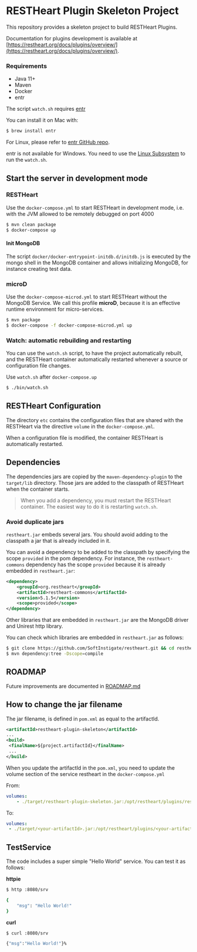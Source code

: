 # RESTHeart Plugin Skeleton Project

This repository provides a skeleton project to build RESTHeart Plugins.

Documentation for plugins development is available at [https://restheart.org/docs/plugins/overview/](https://restheart.org/docs/plugins/overview/).

### Requirements

- Java 11+
- Maven
- Docker
- entr

The script `watch.sh` requires [entr](https://github.com/eradman/entr)

You can install it on Mac with:

```bash
$ brew install entr
```

For Linux, please refer to [entr GitHub repo](https://github.com/eradman/entr).

entr is not available for Windows. You need to use the [Linux Subsystem](https://docs.microsoft.com/en-us/windows/wsl/install-win10) to run the `watch.sh`.

## Start the server in development mode

### RESTHeart

Use the `docker-compose.yml` to start RESTHeart in development mode, i.e. with the JVM allowed to be remotely debugged on port 4000

```bash
$ mvn clean package
$ docker-compose up
```

#### Init MongoDB

The script `docker/docker-entrypoint-initdb.d/initdb.js` is executed by the mongo shell in the MongoDB container and allows initializing MongoDB, for instance creating test data.

### microD

Use the `docker-compose-microd.yml` to start RESTHeart without the MongoDB Service. We call this profile **microD**, because it is an effective runtime environment for micro-services.

```bash
$ mvn package
$ docker-compose -f docker-compose-microd.yml up
```

### Watch: automatic rebuilding and restarting

You can use the `watch.sh` script, to have the project automatically rebuilt, and the RESTHeart container automatically restarted whenever a source or configuration file changes.

Use `watch.sh` after `docker-compose.up`

```bash
$ ./bin/watch.sh
```

## RESTHeart Configuration

The directory `etc` contains the configuration files that are shared with the RESTHeart via the directive `volume` in the `docker-compose.yml`.

When a configuration file is modified, the container RESTHeart is automatically restarted.

## Dependencies

The dependencies jars are copied by the `maven-dependency-plugin` to the `target/lib` directory. Those jars are added to the classpath of RESTHeart when the container starts.

> When you add a dependency, you must restart the RESTHeart container. The easiest way to do it is restarting `watch.sh`.

### Avoid duplicate jars

`restheart.jar` embeds several jars. You should avoid adding to the classpath a jar that is already included in it.

You can avoid a dependency to be added to the classpath by specifying the scope `provided` in the pom dependency. For instance, the `restheart-commons` dependency has the scope `provided` because it is already embedded in `restheart.jar`:

```xml
<dependency>
    <groupId>org.restheart</groupId>
    <artifactId>restheart-commons</artifactId>
    <version>5.1.5</version>
    <scope>provided</scope>
</dependency>
```

Other libraries that are embedded in `restheart.jar` are the MongoDB driver and Unirest http library.

You can check which libraries are embedded in `restheart.jar` as follows:

```bash
$ git clone https://github.com/SoftInstigate/restheart.git && cd restheart
$ mvn dependency:tree -Dscope=compile
```

## ROADMAP

Future improvements are documented in [ROADMAP.md](ROADMAP.md)

## How to change the jar filename

The jar filename, is defined in `pom.xml` as equal to the artifactId.

```xml
<artifactId>restheart-plugin-skeleton</artifactId>
...
<build>
 <finalName>${project.artifactId}</finalName>
 ...
</build>
```

When you update the artifactId in the `pom.xml`, you need to update the volume section of the service restheart in the `docker-compose.yml`

From:

```yml
volumes:
    - ./target/restheart-plugin-skeleton.jar:/opt/restheart/plugins/restheart-plugin-skeleton.jar
```

To:

```yml
volumes:
 - ./target/<your-artifactId>.jar:/opt/restheart/plugins/<your-artifactId>.jar
```

## TestService

The code includes a super simple "Hello World" service. You can test it as follows:

**httpie**

```bash
$ http :8080/srv

{
    "msg": "Hello World!"
}
```

**curl**

```bash
$ curl :8080/srv

{"msg":"Hello World!"}%
```

